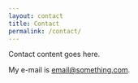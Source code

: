 ```yaml
---
layout: contact
title: Contact
permalink: /contact/
---
```


Contact content goes here.

My e-mail is [email@something.com](mailto:email@something.com).
